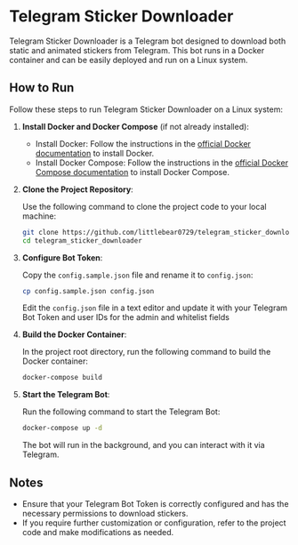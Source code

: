 # Telegram Sticker Downloader

Telegram Sticker Downloader is a Telegram bot designed to download both static and animated stickers from Telegram. This bot runs in a Docker container and can be easily deployed and run on a Linux system. 

## How to Run

Follow these steps to run Telegram Sticker Downloader on a Linux system:

1. **Install Docker and Docker Compose** (if not already installed):

   - Install Docker: Follow the instructions in the [official Docker documentation](https://docs.docker.com/get-docker/) to install Docker.
   - Install Docker Compose: Follow the instructions in the [official Docker Compose documentation](https://docs.docker.com/compose/install/) to install Docker Compose.

2. **Clone the Project Repository**:

   Use the following command to clone the project code to your local machine:

   ```bash
   git clone https://github.com/littlebear0729/telegram_sticker_downloader.git
   cd telegram_sticker_downloader
   ```

3. **Configure Bot Token**:

   Copy the `config.sample.json` file and rename it to `config.json`:

   ```bash
   cp config.sample.json config.json
   ```

   Edit the `config.json` file in a text editor and update it with your Telegram Bot Token and user IDs for the admin and whitelist fields

4. **Build the Docker Container**:

   In the project root directory, run the following command to build the Docker container:

   ```bash
   docker-compose build
   ```

5. **Start the Telegram Bot**:

   Run the following command to start the Telegram Bot:

   ```bash
   docker-compose up -d
   ```

   The bot will run in the background, and you can interact with it via Telegram.

## Notes

- Ensure that your Telegram Bot Token is correctly configured and has the necessary permissions to download stickers.
- If you require further customization or configuration, refer to the project code and make modifications as needed.

